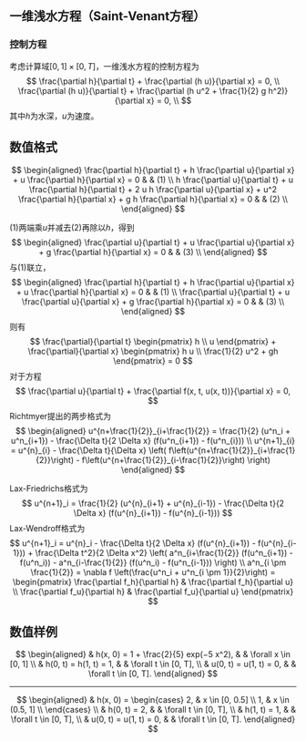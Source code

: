 ## 一维浅水方程（Saint-Venant方程）

### 控制方程

考虑计算域$[0,1] \times [0, T]$，一维浅水方程的控制方程为
$$
\frac{\partial h}{\partial t} + \frac{\partial (h u)}{\partial x} = 0, \\
\frac{\partial (h u)}{\partial t} + \frac{\partial (h u^2 + \frac{1}{2} g h^2)}{\partial x} = 0, \\
$$
其中$h$为水深，$u$为速度。

## 数值格式

$$
\begin{aligned}
\frac{\partial h}{\partial t} + h \frac{\partial u}{\partial x} + u \frac{\partial h}{\partial x} = 0 & & (1) \\
h \frac{\partial u}{\partial t} + u \frac{\partial h}{\partial t} + 2 u h \frac{\partial u}{\partial x} + u^2 \frac{\partial h}{\partial x} + g h \frac{\partial h}{\partial x} = 0 & & (2) \\
\end{aligned}
$$

$(1)$两端乘$u$并减去$(2)$再除以$h$，得到
$$
\begin{aligned}
\frac{\partial u}{\partial t} + u \frac{\partial u}{\partial x} + g \frac{\partial h}{\partial x} = 0 & & (3) \\
\end{aligned}
$$
与$(1)$联立，
$$
\begin{aligned}
\frac{\partial h}{\partial t} + h \frac{\partial u}{\partial x} + u \frac{\partial h}{\partial x} = 0 & & (1) \\
\frac{\partial u}{\partial t} + u \frac{\partial u}{\partial x} + g \frac{\partial h}{\partial x} = 0 & & (3) \\
\end{aligned}
$$
则有
$$
\frac{\partial}{\partial t} \begin{pmatrix} h \\ u \end{pmatrix} + \frac{\partial}{\partial x} \begin{pmatrix} h u \\ \frac{1}{2} u^2 + gh \end{pmatrix} = 0
$$
对于方程
$$
\frac{\partial u}{\partial t} + \frac{\partial f(x, t, u(x, t))}{\partial x} = 0,
$$
Richtmyer提出的两步格式为
$$
\begin{aligned}
u^{n+\frac{1}{2}}_{i+\frac{1}{2}} = \frac{1}{2} (u^n_i + u^n_{i+1}) - \frac{\Delta t}{2 \Delta x} (f(u^n_{i+1}) - f(u^n_{i})) \\
u^{n+1}_{i} = u^{n}_{i} - \frac{\Delta t}{\Delta x} \left( f\left(u^{n+\frac{1}{2}}_{i+\frac{1}{2}}\right) - f\left(u^{n+\frac{1}{2}}_{i-\frac{1}{2}}\right) \right)
\end{aligned}
$$

Lax-Friedrichs格式为
$$
u^{n+1}_i = \frac{1}{2} (u^{n}_{i+1} + u^{n}_{i-1}) - \frac{\Delta t}{2 \Delta x} (f(u^{n}_{i+1}) - f(u^{n}_{i-1}))
$$
Lax-Wendroff格式为
$$
u^{n+1}_i = u^{n}_i - \frac{\Delta t}{2 \Delta x} (f(u^{n}_{i+1}) - f(u^{n}_{i-1})) + \frac{\Delta t^2}{2 \Delta x^2} \left( a^n_{i+\frac{1}{2}} (f(u^n_{i+1}) - f(u^n_i)) - a^n_{i-\frac{1}{2}} (f(u^n_i) - f(u^n_{i-1})) \right) \\
a^n_{i \pm \frac{1}{2}} = \nabla f \left(\frac{u^n_i + u^n_{i \pm 1}}{2}\right) = \begin{pmatrix} \frac{\partial f_h}{\partial h} & \frac{\partial f_h}{\partial u} \\ \frac{\partial f_u}{\partial h} & \frac{\partial f_u}{\partial u} \end{pmatrix}
$$

## 数值样例

$$
\begin{aligned}
& h(x, 0) = 1 + \frac{2}{5} exp(−5 x^2), & & \forall x \in [0, 1] \\
& h(0, t) = h(1, t) = 1, & & \forall t \in [0, T], \\
& u(0, t) = u(1, t) = 0, & & \forall t \in [0, T].
\end{aligned}
$$

---

$$
\begin{aligned}
& h(x, 0) = \begin{cases} 2, & x \in [0, 0.5] \\ 1, & x \in (0.5, 1] \\ \end{cases} \\
& h(0, t) = 2, & & \forall t \in [0, T], \\
& h(1, t) = 1, & & \forall t \in [0, T], \\
& u(0, t) = u(1, t) = 0, & & \forall t \in [0, T].
\end{aligned}
$$

